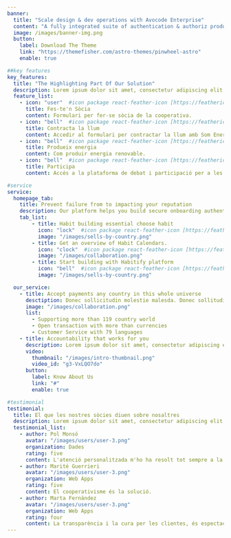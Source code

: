 ```yaml
---
banner:
  title: "Scale design & dev operations with Avocode Enterprise"
  content: "A fully integrated suite of authentication & authoriz products, Stytch’s platform removes the headache of."
  image: /images/banner-img.png
  button:
    label: Download The Theme
    link: "https://themefisher.com/astro-themes/pinwheel-astro"
    enable: true

##key features
key_features:
  title: "The Highlighting Part Of Our Solution"
  description: Lorem ipsum dolor sit amet, consectetur adipiscing elit. Morbi egestas Werat viverra id et aliquet. vulputate egestas sollicitudin.
  feature_list:
    - icon: "user"  #icon package react-feather-icon [https://feathericons.com/]
      title: Fes-te'n Sòcia 
      content: Formulari per fer-se sòcia de la cooperativa.
    - icon: "bell"  #icon package react-feather-icon [https://feathericons.com/]
      title: Contracta la llum
      content: Accedir al formulari per contractar la llum amb Som Energia.
    - icon: "bell"  #icon package react-feather-icon [https://feathericons.com/]
      title: Produeix energia
      content: Com produir energia renovable.
    - icon: "bell"  #icon package react-feather-icon [https://feathericons.com/]
      title: Participa
      content: Accés a la plataforma de debat i participació per a les sòcies.

#service
service:
  homepage_tab:
    title: Prevent failure from to impacting your reputation
    description: Our platform helps you build secure onboarding authentication experiences that retain and engage your users. We build the infrastructure, you can.
    tab_list:
        - title: Habit building essential choose habit
          icon: "lock"  #icon package react-feather-icon [https://feathericons.com/]
          image: "/images/sells-by-country.png"
        - title: Get an overview of Habit Calendars.
          icon: "clock"  #icon package react-feather-icon [https://feathericons.com/]
          image: "/images/collaboration.png"
        - title: Start building with Habitify platform
          icon: "bell"  #icon package react-feather-icon [https://feathericons.com/]
          image: "/images/sells-by-country.png"

  our_service:
    - title: Accept payments any country in this whole universe
      desctiption: Donec sollicitudin molestie malesda. Donec sollitudin molestie malesuada. Mauris pellentesque nec, egestas non nisi. Cras ultricies ligula sed
      image: "/images/collaboration.png"
      list:
        - Supporting more than 119 country world
        - Open transaction with more than currencies
        - Customer Service with 79 languages
    - title: Accountability that works for you
      description: Lorem ipsum dolor sit amet, consectetur adipiscing elit. Morbi egestas Werat viverra id et aliquet. vulputate egestas sollicitudin.
      video:
        thumbnail: "/images/intro-thumbnail.png"
        video_id: "g3-VxLQO7do"
      button:
        label: Know About Us
        link: "#"
        enable: true

#testimonial
testimonial:
  title: El que les nostres sòcies diuen sobre nosaltres
  description: Lorem ipsum dolor sit amet, consectetur adipiscing elit. Morbi egestas Werat viverra id et aliquet. vulputate egestas sollicitudin.
  testimonial_list:
    - author: Pol Monsó
      avatar: "/images/users/user-3.png"
      organization: Dades
      rating: five
      content: L'atenció personalitzada m'ho ha resolt tot sempre a la primera.
    - author: Marité Guerrieri 
      avatar: "/images/users/user-3.png"
      organization: Web Apps
      rating: five
      content: El cooperativisme és la solució.
    - author: Marta Fernández
      avatar: "/images/users/user-3.png"
      organization: Web Apps
      rating: four
      content: La transparència i la cura per les clientes, és espectacular.
---
```

